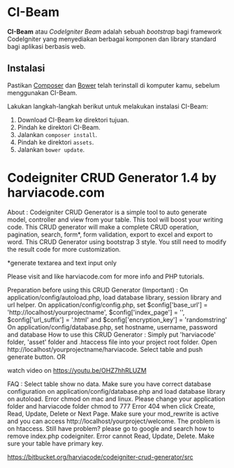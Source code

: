 # CI-Beam

**CI-Beam** atau *CodeIgniter Beam* adalah sebuah *bootstrap* bagi framework CodeIgniter yang menyediakan berbagai 
komponen dan library standard bagi aplikasi berbasis web.

## Instalasi
Pastikan [Composer](https://getcomposer.org) dan [Bower](https://bower.io) telah terinstall di komputer kamu, sebelum 
menggunakan CI-Beam.

Lakukan langkah-langkah berikut untuk melakukan instalasi CI-Beam:

1. Download CI-Beam ke direktori tujuan.
2. Pindah ke direktori CI-Beam.
3. Jalankan `composer install`.
4. Pindah ke direktori `assets`.
5. Jalankan `bower update`.

# Codeigniter CRUD Generator 1.4 by harviacode.com
About :
Codeigniter CRUD Generator is a simple tool to auto generate model, controller and view from your table. This tool will boost your writing code. This CRUD generator will make a complete CRUD operation, pagination, search, form*, form validation, export to excel and export to word. This CRUD Generator using bootstrap 3 style. You still need to modify the result code for more customization.

*generate textarea and text input only

Please visit and like harviacode.com for more info and PHP tutorials.

Preparation before using this CRUD Generator (Important) :
On application/config/autoload.php, load database library, session library and url helper.
On application/config/config.php, set $config['base_url'] = 'http://localhost/yourprojectname', $config['index_page'] = '', $config['url_suffix'] = '.html' and $config['encryption_key'] = 'randomstring'
On application/config/database.php, set hostname, username, password and database
How to use this CRUD Generator :
Simply put 'harviacode' folder, 'asset' folder and .htaccess file into your project root folder.
Open http://localhost/yourprojectname/harviacode.
Select table and push generate button.
OR

watch video on https://youtu.be/OHZ7hhRLUZM

FAQ :
Select table show no data. Make sure you have correct database configuration on application/config/database.php and load database library on autoload.
Error chmod on mac and linux. Please change your application folder and harviacode folder chmod to 777
Error 404 when click Create, Read, Update, Delete or Next Page. Make sure your mod_rewrite is active and you can access http://localhost/yourproject/welcome. The problem is on htaccess. Still have problem? please go to google and search how to remove index.php codeigniter.
Error cannot Read, Update, Delete. Make sure your table have primary key.

https://bitbucket.org/harviacode/codeigniter-crud-generator/src


